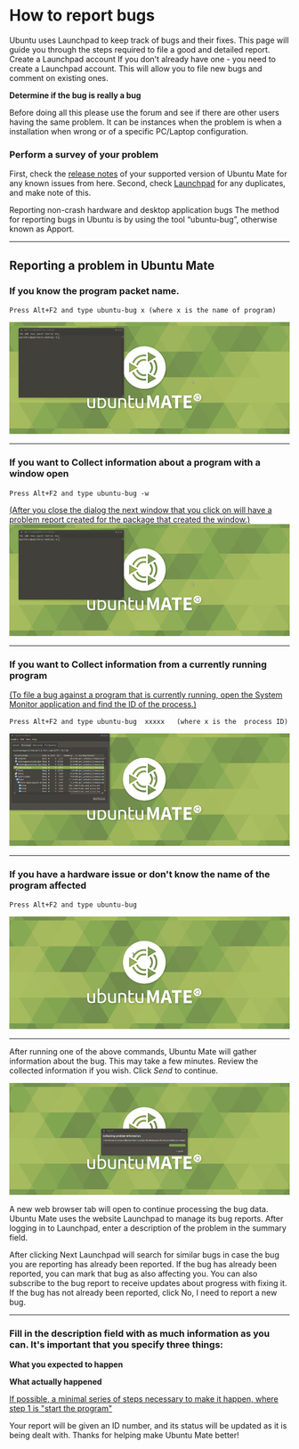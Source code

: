 
<html>
<head>
<meta http-equiv="content-type" content="text/html; charset=utf-8">
<meta name="generator" content="ReText 7.0.3">
</head>
<body>
<h1><strong>How to report bugs</strong></h1>
<p>Ubuntu uses Launchpad to keep track of bugs and their fixes. This page will guide you through the steps required to file a good and detailed report.
      Create a Launchpad account
If you don’t already have one - you need to create a Launchpad account. This will allow you to file new bugs and comment on existing ones.</p>
<p><strong>Determine if the bug is really a bug</strong></p>
<p>Before doing all this please use the forum and see if there are other users having the same problem. It can be instances when the problem is when a installation when wrong or of a specific PC/Laptop configuration.</p>
<h3><strong>Perform a survey of your problem</strong></h3>
<p>First, check the <a href="https://ubuntu-mate.org/blog/">release notes</a> of your supported version of Ubuntu Mate for any known issues from here. Second, check <a href="https://launchpad.net/ubuntu-mate">Launchpad</a> for any duplicates, and make note of this.</p>
<p>Reporting non-crash hardware and desktop application bugs
The method for reporting bugs in Ubuntu is by using the tool “ubuntu-bug”, otherwise known as Apport. </p>
<hr>
<h2><strong>Reporting a problem in Ubuntu Mate</strong></h2>
<h3>If you know the program packet name.</h3>
<pre><code>Press Alt+F2 and type ubuntu-bug x (where x is the name of program)
</code></pre>
<img src="https://github.com/apolitech/ReportingBugs/blob/master/ubuntu-bug%20-w.gif?raw=true">
<hr>
<h3>If you want to Collect information about a program with a window open</h3>
<pre><code>Press Alt+F2 and type ubuntu-bug -w
</code></pre>
<p><u>(After you close the dialog the next window that you click on will have a problem report created for the package that created the window.)
<img src="https://github.com/apolitech/ReportingBugs/blob/master/ubuntu-bug%20-w.gif">
</u></p>
<hr>
<h3>If you want to Collect information from a currently running program</h3>
<p><u>(To file a bug against a program that is currently running, open the System Monitor application and find the ID of the process.)</u></p>
<pre><code>Press Alt+F2 and type ubuntu-bug  xxxxx   (where x is the  process ID)
</code></pre>
<img src="https://github.com/apolitech/ReportingBugs/blob/master/ubuntu-mate%20xxxx.gif">
<hr>
<h3>If you have a hardware issue or don't know the name of the program affected</h3>
<pre><code>Press Alt+F2 and type ubuntu-bug
</code></pre>
<img src="https://github.com/apolitech/ReportingBugs/blob/master/ubuntu-bug.gif">
<hr>
<p>After running one of the above commands, Ubuntu Mate will gather information about the bug. This may take a few minutes. Review the collected information if you wish. Click <em>Send</em> to continue.</p>
<img src="https://github.com/apolitech/ReportingBugs/blob/master/collecting.gif?raw=true">
<p>A new web browser tab will open to continue processing the bug data. Ubuntu Mate  uses the website Launchpad to manage its bug reports.
After logging in to Launchpad, enter a description of the problem in the summary field.</p>
<p>After clicking Next Launchpad will search for similar bugs in case the bug you are reporting has already been reported.
If the bug has already been reported, you can mark that bug as also affecting you. You can also subscribe to the bug report to receive updates about progress with fixing it.
If the bug has not already been reported, click No, I need to report a new bug.</p>
<hr>
<h3>Fill in the description field with as much information as you can. It's important that you specify three things:</h3>
<p><strong>What you expected to happen</strong></p>
<p><strong>What actually happened</strong></p>
<p><u>If possible, a minimal series of steps necessary to make it happen, where step 1 is "start the program"
</u></p>
<p>Your report will be given an ID number, and its status will be updated as it is being dealt with. Thanks for helping make Ubuntu Mate better!</p>

</body>
</html>
